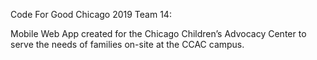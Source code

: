 Code For Good Chicago 2019
Team 14: 

Mobile Web App created for the Chicago Children’s Advocacy Center to serve the needs of families on-site at the CCAC campus. 
